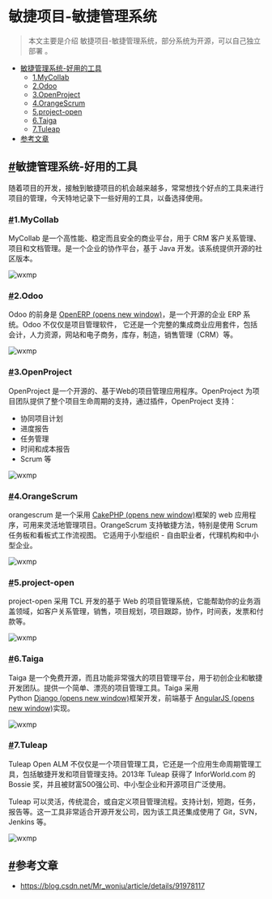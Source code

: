 # 敏捷项目-敏捷管理系统



> 本文主要是介绍 敏捷项目-敏捷管理系统，部分系统为开源，可以自己独立部署 。



- [敏捷管理系统-好用的工具](https://www.yijiyong.com/projprod/rdeffciencytool/03-openprojtool.html#%E6%95%8F%E6%8D%B7%E7%AE%A1%E7%90%86%E7%B3%BB%E7%BB%9F-%E5%A5%BD%E7%94%A8%E7%9A%84%E5%B7%A5%E5%85%B7)
  - [1.MyCollab](https://www.yijiyong.com/projprod/rdeffciencytool/03-openprojtool.html#_1-mycollab)
  - [2.Odoo](https://www.yijiyong.com/projprod/rdeffciencytool/03-openprojtool.html#_2-odoo)
  - [3.OpenProject](https://www.yijiyong.com/projprod/rdeffciencytool/03-openprojtool.html#_3-openproject)
  - [4.OrangeScrum](https://www.yijiyong.com/projprod/rdeffciencytool/03-openprojtool.html#_4-orangescrum)
  - [5.project-open](https://www.yijiyong.com/projprod/rdeffciencytool/03-openprojtool.html#_5-project-open)
  - [6.Taiga](https://www.yijiyong.com/projprod/rdeffciencytool/03-openprojtool.html#_6-taiga)
  - [7.Tuleap](https://www.yijiyong.com/projprod/rdeffciencytool/03-openprojtool.html#_7-tuleap)
- [参考文章](https://www.yijiyong.com/projprod/rdeffciencytool/03-openprojtool.html#%E5%8F%82%E8%80%83%E6%96%87%E7%AB%A0)

## [#](https://www.yijiyong.com/projprod/rdeffciencytool/03-openprojtool.html#%E6%95%8F%E6%8D%B7%E7%AE%A1%E7%90%86%E7%B3%BB%E7%BB%9F-%E5%A5%BD%E7%94%A8%E7%9A%84%E5%B7%A5%E5%85%B7)敏捷管理系统-好用的工具

随着项目的开发，接触到敏捷项目的机会越来越多，常常想找个好点的工具来进行项目的管理，今天特地记录下一些好用的工具，以备选择使用。

### [#](https://www.yijiyong.com/projprod/rdeffciencytool/03-openprojtool.html#_1-mycollab)1.MyCollab

MyCollab 是一个高性能、稳定而且安全的商业平台，用于 CRM 客户关系管理、项目和文档管理。是一个企业的协作平台，基于 Java 开发。该系统提供开源的社区版本。

![wxmp](https://www.yijiyong.com/assets/img/projprod/rdeffciencytool/tool-1.png)

### [#](https://www.yijiyong.com/projprod/rdeffciencytool/03-openprojtool.html#_2-odoo)2.Odoo

Odoo 的前身是 [OpenERP (opens new window)](http://www.oschina.net/p/openerp)，是一个开源的企业 ERP 系统。Odoo 不仅仅是项目管理软件， 它还是一个完整的集成商业应用套件，包括会计，人力资源，网站和电子商务，库存，制造，销售管理（CRM）等。

![wxmp](https://www.yijiyong.com/assets/img/projprod/rdeffciencytool/tool-2.png)

### [#](https://www.yijiyong.com/projprod/rdeffciencytool/03-openprojtool.html#_3-openproject)3.OpenProject

OpenProject 是一个开源的、基于Web的项目管理应用程序。OpenProject 为项目团队提供了整个项目生命周期的支持，通过插件，OpenProject 支持：

- 协同项目计划
- 进度报告
- 任务管理
- 时间和成本报告
- Scrum 等

![wxmp](https://www.yijiyong.com/assets/img/projprod/rdeffciencytool/tool-3.png)

### [#](https://www.yijiyong.com/projprod/rdeffciencytool/03-openprojtool.html#_4-orangescrum)4.OrangeScrum

orangescrum 是一个采用 [CakePHP (opens new window)](http://www.oschina.net/p/cakephp)框架的 web 应用程序，可用来灵活地管理项目。OrangeScrum 支持敏捷方法，特别是使用 Scrum 任务板和看板式工作流视图。 它适用于小型组织 - 自由职业者，代理机构和中小型企业。

![wxmp](https://www.yijiyong.com/assets/img/projprod/rdeffciencytool/tool-4.png)

### [#](https://www.yijiyong.com/projprod/rdeffciencytool/03-openprojtool.html#_5-project-open)5.project-open

project-open 采用 TCL 开发的基于 Web 的项目管理系统，它能帮助你的业务涵盖领域，如客户关系管理，销售，项目规划，项目跟踪，协作，时间表，发票和付款等。

![wxmp](https://www.yijiyong.com/assets/img/projprod/rdeffciencytool/tool-5.png)

### [#](https://www.yijiyong.com/projprod/rdeffciencytool/03-openprojtool.html#_6-taiga)6.Taiga

Taiga 是一个免费开源，而且功能非常强大的项目管理平台，用于初创企业和敏捷开发团队。提供一个简单、漂亮的项目管理工具。Taiga 采用 Python [Django (opens new window)](http://www.oschina.net/p/django)框架开发，前端基于 [AngularJS (opens new window)](http://www.oschina.net/p/angularjs)实现。

![wxmp](https://www.yijiyong.com/assets/img/projprod/rdeffciencytool/tool-6.png)

### [#](https://www.yijiyong.com/projprod/rdeffciencytool/03-openprojtool.html#_7-tuleap)7.Tuleap

Tuleap Open ALM 不仅仅是一个项目管理工具，它还是一个应用生命周期管理工具，包括敏捷开发和项目管理支持。2013年 Tuleap 获得了 InforWorld.com 的 Bossie 奖，并且被财富500强公司、中小型企业和开源项目广泛使用。

Tuleap 可以灵活，传统混合，或自定义项目管理流程。支持计划，短跑，任务，报告等。这一工具非常适合开源开发公司，因为该工具还集成使用了 Git，SVN， Jenkins 等。

![wxmp](https://www.yijiyong.com/assets/img/projprod/rdeffciencytool/tool-7.png)

## [#](https://www.yijiyong.com/projprod/rdeffciencytool/03-openprojtool.html#%E5%8F%82%E8%80%83%E6%96%87%E7%AB%A0)参考文章

- https://blog.csdn.net/Mr_woniu/article/details/91978117
